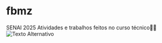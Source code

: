 # fbmz
SENAI 2025
Atividades e trabalhos feitos no curso técnico🏄‍♂️
![Texto Alternativo](https://logodownload.org/wp-content/uploads/2019/08/senai-logo-1.png)
